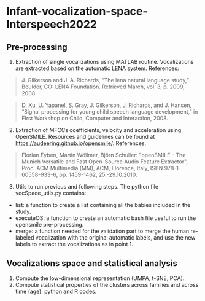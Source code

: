# Infant-vocalization-space-Interspeech2022

## Pre-processing
1. Extraction of single vocalizations using MATLAB routine. Vocalizations are extracted based on the automatic LENA system. References:
> J. Gilkerson and J. A. Richards, “The lena natural language study,” Boulder, CO: LENA Foundation. Retrieved March, vol. 3, p. 2009, 2008.
 
> D. Xu, U. Yapanel, S. Gray, J. Gilkerson, J. Richards, and J. Hansen, “Signal processing for young child speech language development,” in First Workshop on Child, Computer and Interaction, 2008.

2. Extraction of MFCCs coefficients, velocity and acceleration using OpenSMILE. Resources and guidelines can be found at https://audeering.github.io/opensmile/. References:
> Florian Eyben, Martin Wöllmer, Björn Schuller: "openSMILE - The Munich Versatile and Fast Open-Source Audio Feature Extractor", Proc. ACM Multimedia (MM), ACM, Florence, Italy, ISBN 978-1-60558-933-6, pp. 1459-1462, 25.-29.10.2010.

3. Utils to run previous and following steps. The python file vocSpace_utils.py contains: 
* list: a function to create a list containing all the babies included in the study.
* executeOS: a function to create an automatic bash file useful to run the opensmile pre-processing.
* merge: a function needed for the validation part to merge the human re-labeled vocalization with the original automatic labels, and use the new labels to extract the vocalizations as in point 1. 

## Vocalizations space and statistical analysis
1. Compute the low-dimensional representation (UMPA, t-SNE, PCA). 
2. Compute statistical properties of the clusters across families and across time (age): python and R codes.
